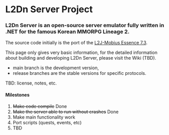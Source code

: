 ﻿# L2Dn Server Project

### L2Dn Server is an open-source server emulator fully written in .NET for the famous Korean MMORPG Lineage 2.

The source code initially is the port of the [L2J-Mobius Essence 7.3](https://l2jmobius.org).

This page only gives very basic information, 
for the detailed information about building 
and developing L2Dn Server, please visit the Wiki (TBD).

- main branch is the development version,
- release branches are the stable versions for specific protocols.

TBD: license, notes, etc.

#### Milestones

1) ~~Make code compile~~ Done
2) ~~Make the server able to run without crashes~~ Done
3) Make main functionality work
4) Port scripts (quests, events, etc)
5) TBD